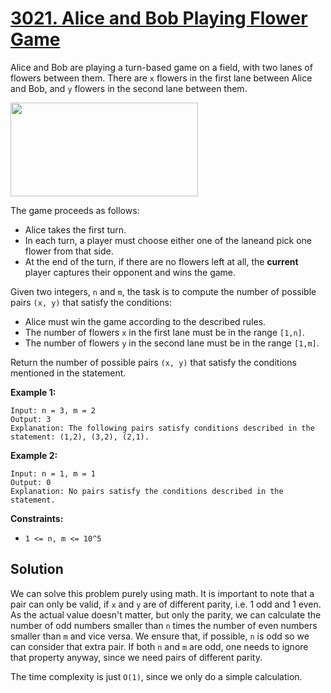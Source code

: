 # [3021. Alice and Bob Playing Flower Game](https://leetcode.com/problems/alice-and-bob-playing-flower-game/description/?envType=daily-question&envId=2025-08-29)

Alice and Bob are playing a turn-based game on a field, with two lanes of flowers between them. There are <code>x</code> flowers in the first lane between Alice and Bob, and <code>y</code> flowers in the second lane between them.

<img alt="" src="https://assets.leetcode.com/uploads/2025/08/27/3021.png" style="width: 300px; height: 150px;">

The game proceeds as follows:

- Alice takes the first turn.
- In each turn, a player must choose either one of the laneand pick one flower from that side.
- At the end of the turn, if there are no flowers left at all, the **current**  player captures their opponent and wins the game.

Given two integers, <code>n</code> and <code>m</code>, the task is to compute the number of possible pairs <code>(x, y)</code> that satisfy the conditions:

- Alice must win the game according to the described rules.
- The number of flowers <code>x</code> in the first lane must be in the range <code>[1,n]</code>.
- The number of flowers <code>y</code> in the second lane must be in the range <code>[1,m]</code>.

Return the number of possible pairs <code>(x, y)</code> that satisfy the conditions mentioned in the statement.

**Example 1:**

```
Input: n = 3, m = 2
Output: 3
Explanation: The following pairs satisfy conditions described in the statement: (1,2), (3,2), (2,1).
```

**Example 2:**

```
Input: n = 1, m = 1
Output: 0
Explanation: No pairs satisfy the conditions described in the statement.
```

**Constraints:**

- <code>1 <= n, m <= 10^5</code>

## Solution

We can solve this problem purely using math. It is important to note that a pair can only be valid, if `x` and `y` are
of different parity, i.e. 1 odd and 1 even. As the actual value doesn't matter, but only the parity, we can calculate
the number of odd numbers smaller than `n` times the number of even numbers smaller than `m` and vice versa. We ensure
that, if possible, `n` is odd so we can consider that extra pair. If both `n` and `m` are odd, one needs to ignore that
property anyway, since we need pairs of different parity.

The time complexity is just `O(1)`, since we only do a simple calculation.